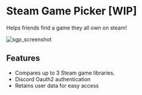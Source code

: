 # Steam Game Picker \[WIP\]
Helps friends find a game they all own on steam!

![sgp_screenshot](https://github.com/user-attachments/assets/1dcfbfa8-7eed-4a49-82bb-1802ecebb11f)

## Features
- Compares up to 3 Steam game libraries.
- Discord Oauth2 authentication
- Retains user data for easy access
